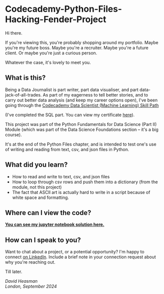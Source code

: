 # Codecademy-Python-Files-Hacking-Fender-Project
Hi there. 

If you're viewing this, you're probably shopping around my portfolio. Maybe you're my future boss. Maybe you're a recruiter. Maybe you're a future client. Or maybe you're just a curious person. 

Whatever the case, it's lovely to meet you. 

## What is this?

Being a Data Journalist is part writer, part data visualiser, and part data-jack-of-all-trades. As part of my eagerness to tell better stories, and to carry out better data analysis (and keep my career options open), I've been going through the [Codecademy Data Scientist (Machine Learning) Skill Path](https://www.codecademy.com/learn/paths/data-science) 

(I've completed the SQL part. You can view my certificate [here](https://drive.google.com/file/d/1Legrq2X0gKU4fsR8XU_1eY_9k3Ftid8g/view?usp=drive_link)). 

This project was part of the Python Fundamentals for Data Science (Part II) Module (which was part of the Data Science Foundations section – it's a big course). 

It's at the end of the Python Files chapter, and is intended to test one's use of writing and reading from text, csv, and json files in Python. 

## What did you learn?

* How to read and write to text, csv, and json files
* How to loop through csv rows and push them into a dictionary (from the module, not this project)
* The fact that ASCII art is actually hard to write in a script because of white space and formatting. 

## Where can I view the code?

**[You can see my jupyter notebook solution here.](https://nbviewer.org/github/david-heasman00/Codecademy-Python-Files-Hacking-Fender-Project/blob/main/Python%20Files%20Hacking%20The%20Fender%20Project.ipynb)**

## How can I speak to you?

Want to chat about a project, or a potential opportunity? I'm happy to connect [on LinkedIn](https://www.linkedin.com/in/davidheasman/). Include a brief note in your connection request about why you're reaching out. 

Till later. 

*David Heasman*\
*London, September 2024*
